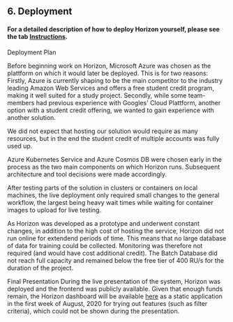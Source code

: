
## 6. Deployment

#### For a detailed description of how to deploy Horizon yourself, please see the tab [Instructions](/instructions).
Deployment Plan

Before beginning work on Horizon, Microsoft Azure was chosen as the plattform on which it would later be deployed.
This is for two reasons: 
Firstly, Azure is currently shaping to be the main competitor to the industry leading Amazon Web Services and offers a free student credit program, making it well suited for a study project.
Secondly, while some team-members had previous experience with Googles' Cloud Plattform, another option with a student credit offering, we wanted to gain experience with another solution.

We did not expect that hosting our solution would require as many resources, but in the end the student credit of multiple accounts was fully used up.

Azure Kubernetes Service and Azure Cosmos DB were chosen early in the process as the two main components on which Horizon runs. Subsequent architecture and tool decisions were made accordingly.

After testing parts of the solution in clusters or containers on local machines, the live deployment only required small changes to the general workflow, the largest being heavy wait times while waiting for container images to upload for live testing.  
 
As Horizon was developed as a prototype and underwent constant changes, in addition to the high cost of hosting the service, Horizon did not run online for extendend periods of time. This means that no large database of data for training could be collected.
Monitoring was therefore not required (and would have cost additional credit). The Batch Database did not reach full capacity and remained below the free tier of 400 RU/s for the duration of the project.  

Final Presentation
During the live presentation of the system, Horizon was deployed and the frontend was publicly available.
Given that enough funds remain, the Horizon dashboard will be available [here](janders.net/horizon) as a static application in the first week of August, 2020 for trying out features (such as filter criteria), which could not be shown during the presentation.
